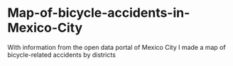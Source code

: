 # Map-of-bicycle-accidents-in-Mexico-City
 With information from the open data portal of Mexico City I made a map of bicycle-related accidents by  districts
